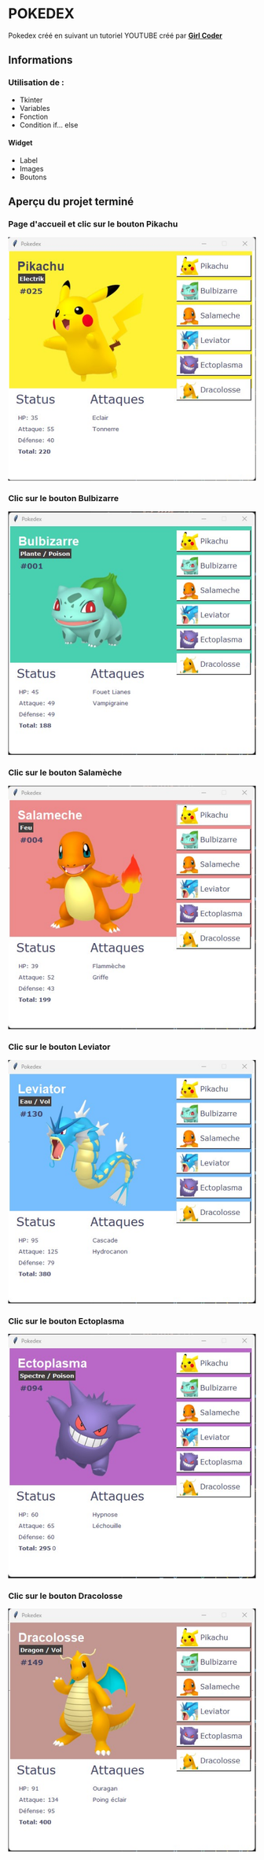# POKEDEX

Pokedex créé en suivant un tutoriel YOUTUBE créé par [__Girl Coder__](https://www.youtube.com/watch?v=8gxJUUPMt2w)

## Informations

### Utilisation de :
* Tkinter
* Variables
* Fonction
* Condition if... else

#### Widget
* Label
* Images
* Boutons

## Aperçu du projet terminé

### Page d'accueil et clic sur le bouton Pikachu

![Visuel page arrivée et résultat du clic sur le bouton Pikachu](/visuel_Pikachu.jpg)

### Clic sur le bouton Bulbizarre

![Résultat du clic sur le bouton Bulbizarre](/visuel_Bulbizarre.jpg)

### Clic sur le bouton Salamèche

![Résultat du clic sur le bouton Salamèche](/visuel_Salameche.jpg)

### Clic sur le bouton Leviator

![Résultat du clic sur le bouton Leviator](/visuel_Leviator.jpg)

### Clic sur le bouton Ectoplasma

![Résultat du clic sur le bouton Ectoplasma](/visuel_Ectoplasma.jpg)

### Clic sur le bouton Dracolosse

![Résultat du clic sur le bouton Dracolosse](/visuel_Dracolosse.jpg)